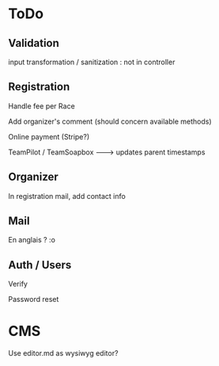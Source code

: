 # ToDo

## Validation

input transformation / sanitization : not in controller

## Registration

Handle fee per Race

Add organizer's comment (should concern available methods)

Online payment (Stripe?)

TeamPilot / TeamSoapbox ---> updates parent timestamps

## Organizer

In registration mail, add contact info

## Mail

En anglais ? :o

## Auth / Users

Verify

Password reset

# CMS

Use editor.md as wysiwyg editor?